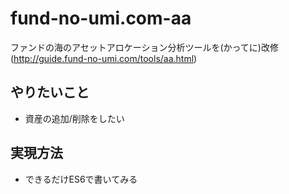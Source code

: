 # fund-no-umi.com-aa
ファンドの海のアセットアロケーション分析ツールを(かってに)改修
(http://guide.fund-no-umi.com/tools/aa.html)

## やりたいこと
- 資産の追加/削除をしたい

## 実現方法
- できるだけES6で書いてみる
